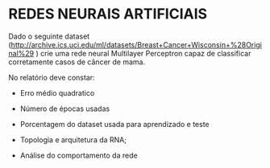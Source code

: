 ﻿# REDES NEURAIS ARTIFICIAIS

Dado o seguinte dataset (http://archive.ics.uci.edu/ml/datasets/Breast+Cancer+Wisconsin+%28Original%29 ) crie uma rede neural Multilayer Perceptron capaz de classificar corretamente
casos de câncer de mama.

No relatório deve constar:

- Erro médio quadratico

- Número de épocas usadas

- Porcentagem do dataset usada para aprendizado e teste

- Topologia e arquitetura da RNA;
     
- Análise do comportamento da rede

